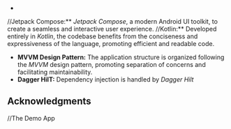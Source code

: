 

*
//Jetpack Compose:**  *Jetpack Compose*, a modern Android UI toolkit, to create a seamless and interactive user experience.
//Kotlin:** Developed entirely in *Kotlin*, the codebase benefits from the conciseness and expressiveness of the language, promoting efficient and readable code.
- **MVVM Design Pattern:** The application structure is organized following the *MVVM* design pattern, promoting separation of concerns and facilitating maintainability.
- **Dagger HilT:** Dependency injection is handled by *Dagger Hilt*

## Acknowledgments

//The Demo App


